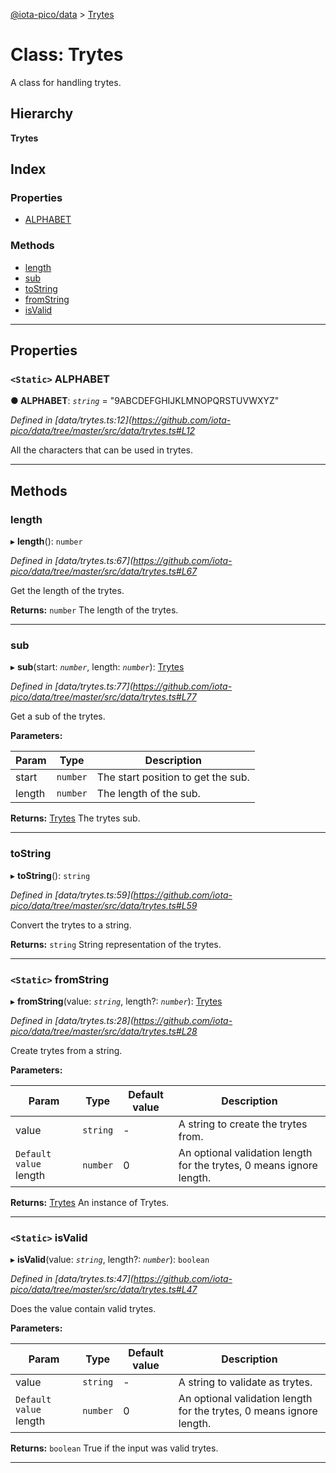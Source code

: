[@iota-pico/data](../README.md) > [Trytes](../classes/trytes.md)

# Class: Trytes

A class for handling trytes.

## Hierarchy

**Trytes**

## Index

### Properties

* [ALPHABET](trytes.md#alphabet)

### Methods

* [length](trytes.md#length)
* [sub](trytes.md#sub)
* [toString](trytes.md#tostring)
* [fromString](trytes.md#fromstring)
* [isValid](trytes.md#isvalid)

---

## Properties

<a id="alphabet"></a>

### `<Static>` ALPHABET

**● ALPHABET**: *`string`* = "9ABCDEFGHIJKLMNOPQRSTUVWXYZ"

*Defined in [data/trytes.ts:12](https://github.com/iota-pico/data/tree/master/src/data/trytes.ts#L12*

All the characters that can be used in trytes.

___

## Methods

<a id="length"></a>

###  length

▸ **length**(): `number`

*Defined in [data/trytes.ts:67](https://github.com/iota-pico/data/tree/master/src/data/trytes.ts#L67*

Get the length of the trytes.

**Returns:** `number`
The length of the trytes.

___
<a id="sub"></a>

###  sub

▸ **sub**(start: *`number`*, length: *`number`*): [Trytes](trytes.md)

*Defined in [data/trytes.ts:77](https://github.com/iota-pico/data/tree/master/src/data/trytes.ts#L77*

Get a sub of the trytes.

**Parameters:**

| Param | Type | Description |
| ------ | ------ | ------ |
| start | `number` |  The start position to get the sub. |
| length | `number` |  The length of the sub. |

**Returns:** [Trytes](trytes.md)
The trytes sub.

___
<a id="tostring"></a>

###  toString

▸ **toString**(): `string`

*Defined in [data/trytes.ts:59](https://github.com/iota-pico/data/tree/master/src/data/trytes.ts#L59*

Convert the trytes to a string.

**Returns:** `string`
String representation of the trytes.

___
<a id="fromstring"></a>

### `<Static>` fromString

▸ **fromString**(value: *`string`*, length?: *`number`*): [Trytes](trytes.md)

*Defined in [data/trytes.ts:28](https://github.com/iota-pico/data/tree/master/src/data/trytes.ts#L28*

Create trytes from a string.

**Parameters:**

| Param | Type | Default value | Description |
| ------ | ------ | ------ | ------ |
| value | `string` | - |  A string to create the trytes from. |
| `Default value` length | `number` | 0 |  An optional validation length for the trytes, 0 means ignore length. |

**Returns:** [Trytes](trytes.md)
An instance of Trytes.

___
<a id="isvalid"></a>

### `<Static>` isValid

▸ **isValid**(value: *`string`*, length?: *`number`*): `boolean`

*Defined in [data/trytes.ts:47](https://github.com/iota-pico/data/tree/master/src/data/trytes.ts#L47*

Does the value contain valid trytes.

**Parameters:**

| Param | Type | Default value | Description |
| ------ | ------ | ------ | ------ |
| value | `string` | - |  A string to validate as trytes. |
| `Default value` length | `number` | 0 |  An optional validation length for the trytes, 0 means ignore length. |

**Returns:** `boolean`
True if the input was valid trytes.

___

